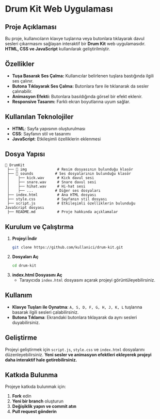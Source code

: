 # Drum Kit Web Uygulaması

## Proje Açıklaması
Bu proje, kullanıcıların klavye tuşlarına veya butonlara tıklayarak davul sesleri çıkarmasını sağlayan interaktif bir **Drum Kit** web uygulamasıdır. **HTML, CSS ve JavaScript** kullanılarak geliştirilmiştir.

## Özellikler
- **Tuşa Basarak Ses Çalma:** Kullanıcılar belirlenen tuşlara bastığında ilgili ses çalınır.
- **Butona Tıklayarak Ses Çalma:** Butonlara fare ile tıklanarak da sesler çalınabilir.
- **Animasyon Efekti:** Butonlara basıldığında görsel bir efekt eklenir.
- **Responsive Tasarım:** Farklı ekran boyutlarına uyum sağlar.

## Kullanılan Teknolojiler
- **HTML**: Sayfa yapısının oluşturulması
- **CSS**: Sayfanın stil ve tasarımı
- **JavaScript**: Etkileşimli özelliklerin eklenmesi

## Dosya Yapısı
```
📂 DrumKit
 ├── 📂 img              # Resim dosyasının bulunduğu klasör
 ├── 📂 sounds          # Ses dosyalarının bulunduğu klasör
 │    ├── kick.wav      # Kick davul sesi
 │    ├── snare.wav     # Snare davul sesi
 │    ├── hihat.wav     # Hi-hat sesi
 │    ├── ...          # Diğer ses dosyaları
 ├── index.html         # Ana HTML dosyası
 ├── style.css          # Sayfanın stil dosyası
 ├── script.js          # Etkileşimli özelliklerin bulunduğu JavaScript dosyası
 ├── README.md          # Proje hakkında açıklamalar

```

## Kurulum ve Çalıştırma
1. **Projeyi İndir**
   ```sh
   git clone https://github.com/kullanici/drum-kit.git
   ```
2. **Dosyaları Aç**
   ```sh
   cd drum-kit
   ```
3. **index.html Dosyasını Aç**
   - Tarayıcıda `index.html` dosyasını açarak projeyi görüntüleyebilirsiniz.

## Kullanım
- **Klavye Tuşları ile Oynatma**: `A, S, D, F, G, H, J, K, L` tuşlarına basarak ilgili sesleri çalabilirsiniz.
- **Butona Tıklama**: Ekrandaki butonlara tıklayarak da aynı sesleri duyabilirsiniz.

## Geliştirme
Projeyi geliştirmek için `script.js`, `style.css` ve `index.html` dosyalarını düzenleyebilirsiniz. **Yeni sesler ve animasyon efektleri ekleyerek projeyi daha interaktif hale getirebilirsiniz.**

## Katkıda Bulunma
Projeye katkıda bulunmak için:
1. **Fork** edin
2. **Yeni bir branch** oluşturun
3. **Değişiklik yapın ve commit atın**
4. **Pull request gönderin**